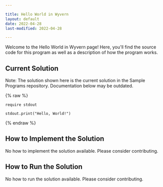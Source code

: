 ```yaml
---

title: Hello World in Wyvern
layout: default
date: 2022-04-28
last-modified: 2022-04-28

---
```


Welcome to the Hello World in Wyvern page! Here, you'll find the source code for this program as well as a description of how the program works.

## Current Solution

Note: The solution shown here is the current solution in the Sample Programs repository. Documentation below may be outdated.

{% raw %}

```Wyvern
require stdout

stdout.print("Hello, World!")

```

{% endraw %}

## How to Implement the Solution

No how to implement the solution available. Please consider contributing.

## How to Run the Solution

No how to run the solution available. Please consider contributing.